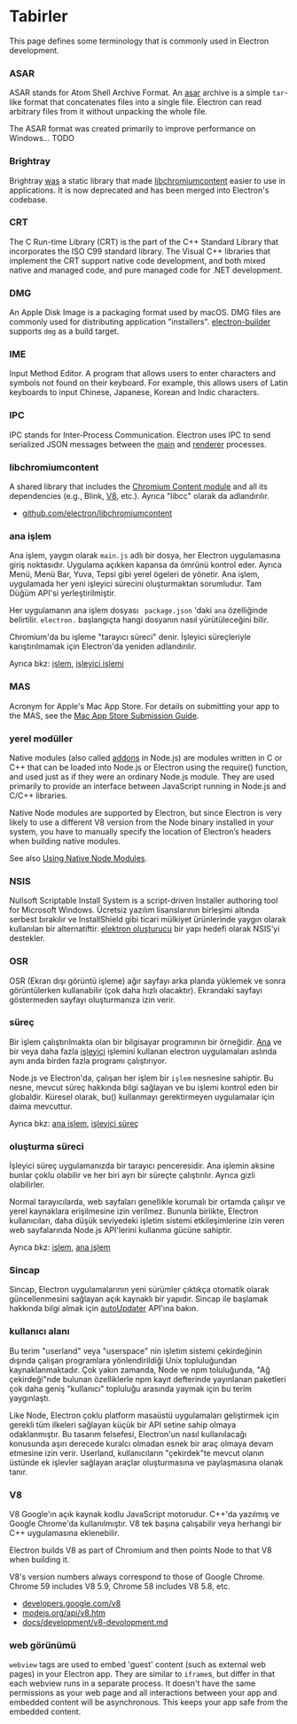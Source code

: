 # Tabirler

This page defines some terminology that is commonly used in Electron development.

### ASAR

ASAR stands for Atom Shell Archive Format. An [asar](https://github.com/electron/asar) archive is a simple `tar`-like format that concatenates files into a single file. Electron can read arbitrary files from it without unpacking the whole file.

The ASAR format was created primarily to improve performance on Windows... TODO

### Brightray

Brightray [was](https://github.com/electron-archive/brightray) a static library that made [libchromiumcontent](#libchromiumcontent) easier to use in applications. It is now deprecated and has been merged into Electron's codebase.

### CRT

The C Run-time Library (CRT) is the part of the C++ Standard Library that incorporates the ISO C99 standard library. The Visual C++ libraries that implement the CRT support native code development, and both mixed native and managed code, and pure managed code for .NET development.

### DMG

An Apple Disk Image is a packaging format used by macOS. DMG files are commonly used for distributing application "installers". [electron-builder](https://github.com/electron-userland/electron-builder) supports `dmg` as a build target.

### IME

Input Method Editor. A program that allows users to enter characters and symbols not found on their keyboard. For example, this allows users of Latin keyboards to input Chinese, Japanese, Korean and Indic characters.

### IPC

IPC stands for Inter-Process Communication. Electron uses IPC to send serialized JSON messages between the [main](#main-process) and [renderer](#renderer-process) processes.

### libchromiumcontent

A shared library that includes the [Chromium Content module](https://www.chromium.org/developers/content-module) and all its dependencies (e.g., Blink, [V8](#v8), etc.). Ayrıca "libcc" olarak da adlandırılır.

- [github.com/electron/libchromiumcontent](https://github.com/electron/libchromiumcontent)

### ana işlem

Ana işlem, yaygın olarak `main.js` adlı bir dosya, her Electron uygulamasına giriş noktasıdır. Uygulama açıkken kapansa da ömrünü kontrol eder. Ayrıca Menü, Menü Bar, Yuva, Tepsi gibi yerel ögeleri de yönetir. Ana işlem, uygulamada her yeni işleyici sürecini oluşturmaktan sorumludur. Tam Düğüm API'si yerleştirilmiştir.

Her uygulamanın ana işlem dosyası ` package.json` 'daki `ana` özelliğinde belirtilir. ` electron. ` başlangıçta hangi dosyanın nasıl yürütüleceğini bilir.

Chromium'da bu işleme "tarayıcı süreci" denir. İşleyici süreçleriyle karıştırılmamak için Electron'da yeniden adlandırılır.

Ayrıca bkz: [işlem](#process), [işleyici işlemi](#renderer-process)

### MAS

Acronym for Apple's Mac App Store. For details on submitting your app to the MAS, see the [Mac App Store Submission Guide](tutorial/mac-app-store-submission-guide.md).

### yerel modüller

Native modules (also called [addons](https://nodejs.org/api/addons.html) in Node.js) are modules written in C or C++ that can be loaded into Node.js or Electron using the require() function, and used just as if they were an ordinary Node.js module. They are used primarily to provide an interface between JavaScript running in Node.js and C/C++ libraries.

Native Node modules are supported by Electron, but since Electron is very likely to use a different V8 version from the Node binary installed in your system, you have to manually specify the location of Electron’s headers when building native modules.

See also [Using Native Node Modules](tutorial/using-native-node-modules.md).

### NSIS

Nullsoft Scriptable Install System is a script-driven Installer authoring tool for Microsoft Windows. Ücretsiz yazılım lisanslarının birleşimi altında serbest bırakılır ve InstallShield gibi ticari mülkiyet ürünlerinde yaygın olarak kullanılan bir alternatiftir. [elektron oluşturucu](https://github.com/electron-userland/electron-builder) bir yapı hedefi olarak NSIS'yi destekler.

### OSR

OSR (Ekran dışı görüntü işleme) ağır sayfayı arka planda yüklemek ve sonra görüntülerken kullanabilir (çok daha hızlı olacaktır). Ekrandaki sayfayı göstermeden sayfayı oluşturmanıza izin verir.

### süreç

Bir işlem çalıştırılmakta olan bir bilgisayar programının bir örneğidir. [Ana](#main-process) ve bir veya daha fazla [işleyici](#renderer-process) işlemini kullanan electron uygulamaları aslında aynı anda birden fazla programı çalıştırıyor.

Node.js ve Electron'da, çalışan her işlem bir `işlem` nesnesine sahiptir. Bu nesne, mevcut süreç hakkında bilgi sağlayan ve bu işlemi kontrol eden bir globaldir. Küresel olarak, bu() kullanmayı gerektirmeyen uygulamalar için daima mevcuttur.

Ayrıca bkz: [ana işlem](#main-process), [işleyici süreç](#renderer-process)

### oluşturma süreci

İşleyici süreç uygulamanızda bir tarayıcı penceresidir. Ana işlemin aksine bunlar çoklu olabilir ve her biri ayrı bir süreçte çalıştırılır. Ayrıca gizli olabilirler.

Normal tarayıcılarda, web sayfaları genellikle korumalı bir ortamda çalışır ve yerel kaynaklara erişilmesine izin verilmez. Bununla birlikte, Electron kullanıcıları, daha düşük seviyedeki işletim sistemi etkileşimlerine izin veren web sayfalarında Node.js API'lerini kullanma gücüne sahiptir.

Ayrıca bkz: [işlem](#process), [ana işlem](#main-process)

### Sincap

Sincap, Electron uygulamalarının yeni sürümler çıktıkça otomatik olarak güncellenmesini sağlayan açık kaynaklı bir yapıdır. Sincap ile başlamak hakkında bilgi almak için [autoUpdater](api/auto-updater.md) API'ına bakın.

### kullanıcı alanı

Bu terim "userland" veya "userspace" nin işletim sistemi çekirdeğinin dışında çalışan programlara yönlendirildiği Unix topluluğundan kaynaklanmaktadır. Çok yakın zamanda, Node ve npm toluluğunda, "Ağ çekirdeği"nde bulunan özelliklerle npm kayıt defterinde yayınlanan paketleri çok daha geniş "kullanıcı" topluluğu arasında yaymak için bu terim yaygınlaştı.

Like Node, Electron çoklu platform masaüstü uygulamaları geliştirmek için gerekli tüm ilkeleri sağlayan küçük bir API setine sahip olmaya odaklanmıştır. Bu tasarım felsefesi, Electron'un nasıl kullanılacağı konusunda aşırı derecede kuralcı olmadan esnek bir araç olmaya devam etmesine izin verir. Userland, kullanıcıların "çekirdek"te mevcut olanın üstünde ek işlevler sağlayan araçlar oluşturmasına ve paylaşmasına olanak tanır.

### V8

V8 Google'ın açık kaynak kodlu JavaScript motorudur. C++'da yazılmış ve Google Chrome'da kullanılmıştır. V8 tek başına çalışabilir veya herhangi bir C++ uygulamasına eklenebilir.

Electron builds V8 as part of Chromium and then points Node to that V8 when building it.

V8's version numbers always correspond to those of Google Chrome. Chrome 59 includes V8 5.9, Chrome 58 includes V8 5.8, etc.

- [developers.google.com/v8](https://developers.google.com/v8)
- [modejs.org/api/v8.htm](https://nodejs.org/api/v8.html)
- [docs/development/v8-devolopment.md](development/v8-development.md)

### web görünümü

`webview` tags are used to embed 'guest' content (such as external web pages) in your Electron app. They are similar to `iframe`s, but differ in that each webview runs in a separate process. It doesn't have the same permissions as your web page and all interactions between your app and embedded content will be asynchronous. This keeps your app safe from the embedded content.